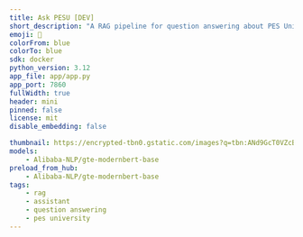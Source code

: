 ```yaml
---
title: Ask PESU [DEV]
short_description: "A RAG pipeline for question answering about PES University"
emoji: 🦀
colorFrom: blue
colorTo: blue
sdk: docker
python_version: 3.12
app_file: app/app.py
app_port: 7860
fullWidth: true
header: mini
pinned: false
license: mit
disable_embedding: false

thumbnail: https://encrypted-tbn0.gstatic.com/images?q=tbn:ANd9GcT0VZcBflk0Q1auwPmjuXgoBj-VzFd9Iz_JfA&s
models:
    - Alibaba-NLP/gte-modernbert-base
preload_from_hub:
    - Alibaba-NLP/gte-modernbert-base
tags:
    - rag
    - assistant
    - question answering
    - pes university
---
```

